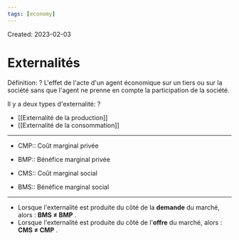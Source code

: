```yaml
---
tags: [economy] 
---
```

Created: 2023-02-03

# Externalités
Définition:
?
L'effet de l'acte d'un agent économique sur un tiers ou sur la société sans que l'agent ne prenne en compte la participation de la société.
<!--SR:!2023-03-09,15,190-->

Il y a deux types d'externalité:
?
- [[Externalité de la production]]
- [[Externalité de la consommation]]
<!--SR:!2023-04-01,39,270-->

---
- CMP:: Coût marginal privée
<!--SR:!2023-03-10,24,270-->
- BMP:: Bénéfice marginal privée
<!--SR:!2023-03-15,26,250-->
- CMS:: Coût marginal social
<!--SR:!2023-03-26,33,270-->
- BMS:: Bénéfice marginal social
<!--SR:!2023-04-07,46,290-->

---

- Lorsque l'externalité est produite du côté de la **demande** du marché, alors : **BMS ≠ BMP** .
- Lorsque l'externalité est produite du côté de l'**offre** du marché, alors : **CMS ≠ CMP** .